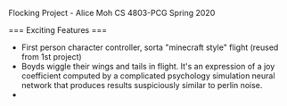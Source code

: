 Flocking Project - Alice Moh
CS 4803-PCG Spring 2020

=== Exciting Features ===
 - First person character controller, sorta "minecraft style" flight (reused from 1st project)
 - Boyds wiggle their wings and tails in flight. It's an expression of a joy coefficient computed by a complicated psychology simulation neural network that produces results suspiciously similar to perlin noise.
  - 